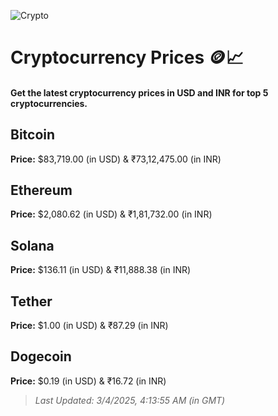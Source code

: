 
![Crypto](https://www.techguide.com.au/wp-content/uploads/2020/11/crypto3.jpeg)

# Cryptocurrency Prices 🪙📈

#### Get the latest cryptocurrency prices in USD and INR for top 5 cryptocurrencies.

## Bitcoin

**Price:** $83,719.00 (in USD) & ₹73,12,475.00 (in INR)

## Ethereum

**Price:** $2,080.62 (in USD) & ₹1,81,732.00 (in INR)

## Solana

**Price:** $136.11 (in USD) & ₹11,888.38 (in INR)

## Tether

**Price:** $1.00 (in USD) & ₹87.29 (in INR)

## Dogecoin

**Price:** $0.19 (in USD) & ₹16.72 (in INR)

> _Last Updated: 3/4/2025, 4:13:55 AM (in GMT)_
